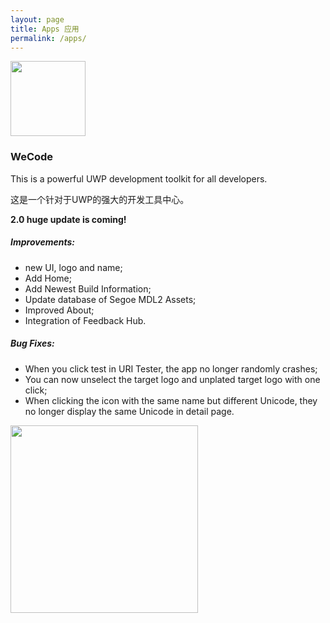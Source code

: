 ```yaml
---
layout: page
title: Apps 应用
permalink: /apps/
---
```


<img src="{{ site.baseurl }}/images/wecode.png" width="120px"/>



### WeCode ###

This is a powerful UWP development toolkit for all developers.

这是一个针对于UWP的强大的开发工具中心。



**2.0 huge update is coming!**


##### Improvements: 


- new UI, logo and name; 
- Add Home; 
- Add Newest Build Information; 
- Update database of Segoe MDL2 Assets; 
- Improved About; 
- Integration of Feedback Hub. 

##### Bug Fixes: 


- When you click test in URI Tester, the app no longer randomly crashes; 
- You can now unselect the target logo and unplated target logo with one click; 
- When clicking the icon with the same name but different Unicode, they no longer display the same Unicode in detail page.  

[<img src="{{ site.baseurl }}/images/get-app.png" width="300px"/>](https://www.microsoft.com/store/apps/9nblggh5p90f)